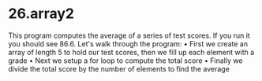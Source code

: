 # 26.array2
This program computes the average of a series of test scores.
If you run it you should see 86.6.
Let's walk through the program: • First we create an array of length 5 to hold our test scores, then we fill up each element with a grade
• Next we setup a for loop to compute the total score
• Finally we divide the total score by the number of elements to find the average
